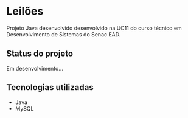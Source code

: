# Leilões
Projeto Java desenvolvido desenvolvido na UC11 do curso técnico em Desenvolvimento de Sistemas do Senac EAD.

## Status do projeto
Em desenvolvimento...

## Tecnologias utilizadas
- Java
- MySQL
